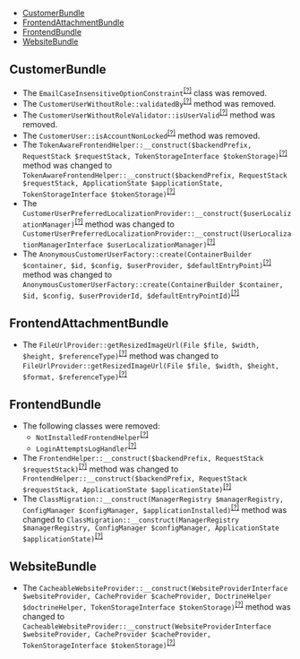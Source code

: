 - [CustomerBundle](#customerbundle)
- [FrontendAttachmentBundle](#frontendattachmentbundle)
- [FrontendBundle](#frontendbundle)
- [WebsiteBundle](#websitebundle)

CustomerBundle
--------------
* The `EmailCaseInsensitiveOptionConstraint`<sup>[[?]](https://github.com/oroinc/customer-portal/tree/5.0.0-beta.2/src/Oro/Bundle/CustomerBundle/Validator/Constraints/EmailCaseInsensitiveOptionConstraint.php#L10 "Oro\Bundle\CustomerBundle\Validator\Constraints\EmailCaseInsensitiveOptionConstraint")</sup> class was removed.
* The `CustomerUserWithoutRole::validatedBy`<sup>[[?]](https://github.com/oroinc/customer-portal/tree/5.0.0-beta.2/src/Oro/Bundle/CustomerBundle/Validator/Constraints/CustomerUserWithoutRole.php#L12 "Oro\Bundle\CustomerBundle\Validator\Constraints\CustomerUserWithoutRole::validatedBy")</sup> method was removed.
* The `CustomerUserWithoutRoleValidator::isUserValid`<sup>[[?]](https://github.com/oroinc/customer-portal/tree/5.0.0-beta.2/src/Oro/Bundle/CustomerBundle/Validator/Constraints/CustomerUserWithoutRoleValidator.php#L15 "Oro\Bundle\CustomerBundle\Validator\Constraints\CustomerUserWithoutRoleValidator::isUserValid")</sup> method was removed.
* The `CustomerUser::isAccountNonLocked`<sup>[[?]](https://github.com/oroinc/customer-portal/tree/5.0.0-beta.2/src/Oro/Bundle/CustomerBundle/Entity/CustomerUser.php#L652 "Oro\Bundle\CustomerBundle\Entity\CustomerUser::isAccountNonLocked")</sup> method was removed.
* The `TokenAwareFrontendHelper::__construct($backendPrefix, RequestStack $requestStack, TokenStorageInterface $tokenStorage)`<sup>[[?]](https://github.com/oroinc/customer-portal/tree/5.0.0-beta.2/src/Oro/Bundle/CustomerBundle/Security/TokenAwareFrontendHelper.php#L26 "Oro\Bundle\CustomerBundle\Security\TokenAwareFrontendHelper")</sup> method was changed to `TokenAwareFrontendHelper::__construct($backendPrefix, RequestStack $requestStack, ApplicationState $applicationState, TokenStorageInterface $tokenStorage)`<sup>[[?]](https://github.com/oroinc/customer-portal/tree/5.0.0-rc/src/Oro/Bundle/CustomerBundle/Security/TokenAwareFrontendHelper.php#L28 "Oro\Bundle\CustomerBundle\Security\TokenAwareFrontendHelper")</sup>
* The `CustomerUserPreferredLocalizationProvider::__construct($userLocalizationManager)`<sup>[[?]](https://github.com/oroinc/customer-portal/tree/5.0.0-beta.2/src/Oro/Bundle/CustomerBundle/Provider/CustomerUserPreferredLocalizationProvider.php#L20 "Oro\Bundle\CustomerBundle\Provider\CustomerUserPreferredLocalizationProvider")</sup> method was changed to `CustomerUserPreferredLocalizationProvider::__construct(UserLocalizationManagerInterface $userLocalizationManager)`<sup>[[?]](https://github.com/oroinc/customer-portal/tree/5.0.0-rc/src/Oro/Bundle/CustomerBundle/Provider/CustomerUserPreferredLocalizationProvider.php#L18 "Oro\Bundle\CustomerBundle\Provider\CustomerUserPreferredLocalizationProvider")</sup>
* The `AnonymousCustomerUserFactory::create(ContainerBuilder $container, $id, $config, $userProvider, $defaultEntryPoint)`<sup>[[?]](https://github.com/oroinc/customer-portal/tree/5.0.0-beta.2/src/Oro/Bundle/CustomerBundle/DependencyInjection/Security/AnonymousCustomerUserFactory.php#L18 "Oro\Bundle\CustomerBundle\DependencyInjection\Security\AnonymousCustomerUserFactory")</sup> method was changed to `AnonymousCustomerUserFactory::create(ContainerBuilder $container, $id, $config, $userProviderId, $defaultEntryPointId)`<sup>[[?]](https://github.com/oroinc/customer-portal/tree/5.0.0-rc/src/Oro/Bundle/CustomerBundle/DependencyInjection/Security/AnonymousCustomerUserFactory.php#L18 "Oro\Bundle\CustomerBundle\DependencyInjection\Security\AnonymousCustomerUserFactory")</sup>

FrontendAttachmentBundle
------------------------
* The `FileUrlProvider::getResizedImageUrl(File $file, $width, $height, $referenceType)`<sup>[[?]](https://github.com/oroinc/customer-portal/tree/5.0.0-beta.2/src/Oro/Bundle/FrontendAttachmentBundle/Provider/FileUrlProvider.php#L82 "Oro\Bundle\FrontendAttachmentBundle\Provider\FileUrlProvider")</sup> method was changed to `FileUrlProvider::getResizedImageUrl(File $file, $width, $height, $format, $referenceType)`<sup>[[?]](https://github.com/oroinc/customer-portal/tree/5.0.0-rc/src/Oro/Bundle/FrontendAttachmentBundle/Provider/FileUrlProvider.php#L82 "Oro\Bundle\FrontendAttachmentBundle\Provider\FileUrlProvider")</sup>

FrontendBundle
--------------
* The following classes were removed:
   - `NotInstalledFrontendHelper`<sup>[[?]](https://github.com/oroinc/customer-portal/tree/5.0.0-beta.2/src/Oro/Bundle/FrontendBundle/Request/NotInstalledFrontendHelper.php#L10 "Oro\Bundle\FrontendBundle\Request\NotInstalledFrontendHelper")</sup>
   - `LoginAttemptsLogHandler`<sup>[[?]](https://github.com/oroinc/customer-portal/tree/5.0.0-beta.2/src/Oro/Bundle/FrontendBundle/EventListener/LoginAttemptsLogHandler.php#L14 "Oro\Bundle\FrontendBundle\EventListener\LoginAttemptsLogHandler")</sup>
* The `FrontendHelper::__construct($backendPrefix, RequestStack $requestStack)`<sup>[[?]](https://github.com/oroinc/customer-portal/tree/5.0.0-beta.2/src/Oro/Bundle/FrontendBundle/Request/FrontendHelper.php#L29 "Oro\Bundle\FrontendBundle\Request\FrontendHelper")</sup> method was changed to `FrontendHelper::__construct($backendPrefix, RequestStack $requestStack, ApplicationState $applicationState)`<sup>[[?]](https://github.com/oroinc/customer-portal/tree/5.0.0-rc/src/Oro/Bundle/FrontendBundle/Request/FrontendHelper.php#L33 "Oro\Bundle\FrontendBundle\Request\FrontendHelper")</sup>
* The `ClassMigration::__construct(ManagerRegistry $managerRegistry, ConfigManager $configManager, $applicationInstalled)`<sup>[[?]](https://github.com/oroinc/customer-portal/tree/5.0.0-beta.2/src/Oro/Bundle/FrontendBundle/CacheWarmer/ClassMigration.php#L35 "Oro\Bundle\FrontendBundle\CacheWarmer\ClassMigration")</sup> method was changed to `ClassMigration::__construct(ManagerRegistry $managerRegistry, ConfigManager $configManager, ApplicationState $applicationState)`<sup>[[?]](https://github.com/oroinc/customer-portal/tree/5.0.0-rc/src/Oro/Bundle/FrontendBundle/CacheWarmer/ClassMigration.php#L35 "Oro\Bundle\FrontendBundle\CacheWarmer\ClassMigration")</sup>

WebsiteBundle
-------------
* The `CacheableWebsiteProvider::__construct(WebsiteProviderInterface $websiteProvider, CacheProvider $cacheProvider, DoctrineHelper $doctrineHelper, TokenStorageInterface $tokenStorage)`<sup>[[?]](https://github.com/oroinc/customer-portal/tree/5.0.0-beta.2/src/Oro/Bundle/WebsiteBundle/Provider/CacheableWebsiteProvider.php#L29 "Oro\Bundle\WebsiteBundle\Provider\CacheableWebsiteProvider")</sup> method was changed to `CacheableWebsiteProvider::__construct(WebsiteProviderInterface $websiteProvider, CacheProvider $cacheProvider, TokenStorageInterface $tokenStorage)`<sup>[[?]](https://github.com/oroinc/customer-portal/tree/5.0.0-rc/src/Oro/Bundle/WebsiteBundle/Provider/CacheableWebsiteProvider.php#L25 "Oro\Bundle\WebsiteBundle\Provider\CacheableWebsiteProvider")</sup>

